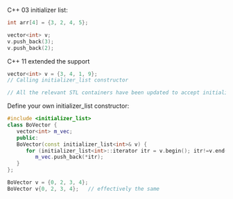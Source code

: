 C++ 03 initializer list:

```c++
int arr[4] = {3, 2, 4, 5};

vector<int> v;
v.push_back(3);
v.push_back(2);
```

C++ 11 extended the support

```c++
vector<int> v = {3, 4, 1, 9};   
// Calling initializer_list constructor

// All the relevant STL containers have been updated to accept initializer_list.
```

Define your own initializer_list constructor:

```c++
#include <initializer_list>
class BoVector {
   vector<int> m_vec;
   public:
   BoVector(const initializer_list<int>& v) {
      for (initializer_list<int>::iterator itr = v.begin(); itr!=v.end(); ++ itr)
         m_vec.push_back(*itr);
   }
};

BoVector v = {0, 2, 3, 4};
BoVector v{0, 2, 3, 4};   // effectively the same
```